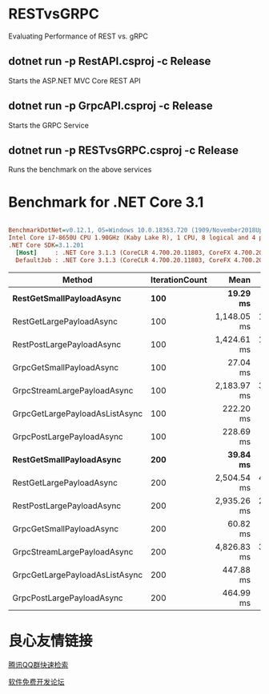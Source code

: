 # RESTvsGRPC
Evaluating Performance of REST vs. gRPC

## dotnet run -p RestAPI.csproj -c Release
Starts the ASP.NET MVC Core REST API

## dotnet run -p GrpcAPI.csproj -c Release
Starts the GRPC Service

## dotnet run -p RESTvsGRPC.csproj -c Release
Runs the benchmark on the above services

# Benchmark for .NET Core 3.1

``` ini

BenchmarkDotNet=v0.12.1, OS=Windows 10.0.18363.720 (1909/November2018Update/19H2)
Intel Core i7-8650U CPU 1.90GHz (Kaby Lake R), 1 CPU, 8 logical and 4 physical cores
.NET Core SDK=3.1.201
  [Host]     : .NET Core 3.1.3 (CoreCLR 4.700.20.11803, CoreFX 4.700.20.12001), X64 RyuJIT
  DefaultJob : .NET Core 3.1.3 (CoreCLR 4.700.20.11803, CoreFX 4.700.20.12001), X64 RyuJIT


```

|                         Method | IterationCount |        Mean |     Error |    StdDev |
|------------------------------- |--------------- |------------:|----------:|----------:|
|   **RestGetSmallPayloadAsync** |        **100** |**19.29 ms** |**0.351 ms** | **0.587 ms** |
|       RestGetLargePayloadAsync |            100 | 1,148.05 ms | 18.455 ms | 16.359 ms |
|      RestPostLargePayloadAsync |            100 | 1,424.61 ms | 12.557 ms | 11.131 ms |
|       GrpcGetSmallPayloadAsync |            100 |    27.04 ms |  0.197 ms |  0.175 ms |
|    GrpcStreamLargePayloadAsync |            100 | 2,183.97 ms | 30.565 ms | 27.095 ms |
| GrpcGetLargePayloadAsListAsync |            100 |   222.20 ms |  4.219 ms |  5.022 ms |
|      GrpcPostLargePayloadAsync |            100 |   228.69 ms |  4.411 ms |  4.529 ms |
|   **RestGetSmallPayloadAsync** |        **200** |   **39.84 ms** |  **0.334 ms** |  **0.261 ms** |
|       RestGetLargePayloadAsync |            200 | 2,504.54 ms | 47.424 ms | 48.701 ms |
|      RestPostLargePayloadAsync |            200 | 2,935.26 ms | 29.985 ms | 26.580 ms |
|       GrpcGetSmallPayloadAsync |            200 |    60.82 ms |  1.070 ms |  1.001 ms |
|    GrpcStreamLargePayloadAsync |            200 | 4,826.83 ms | 38.930 ms | 34.510 ms |
| GrpcGetLargePayloadAsListAsync |            200 |   447.88 ms |  8.778 ms |  8.211 ms |
|      GrpcPostLargePayloadAsync |            200 |   464.99 ms |  9.254 ms |  9.902 ms |




 # 良心友情链接

[腾讯QQ群快速检索](http://u.720life.cn/s/8cf73f7c)

[软件免费开发论坛](http://u.720life.cn/s/bbb01dc0)